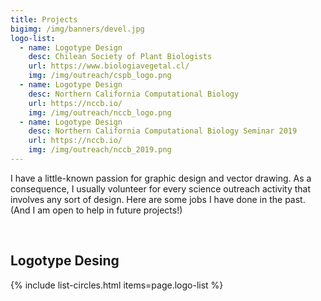 ```yaml
---
title: Projects
bigimg: /img/banners/devel.jpg
logo-list:
  - name: Logotype Design
    desc: Chilean Society of Plant Biologists
    url: https://www.biologiavegetal.cl/
    img: /img/outreach/cspb_logo.png
  - name: Logotype Design
    desc: Northern California Computational Biology
    url: https://nccb.io/
    img: /img/outreach/nccb_logo.png
  - name: Logotype Design
    desc: Northern California Computational Biology Seminar 2019
    url: https://nccb.io/
    img: /img/outreach/nccb_2019.png
---
```


I have a little-known passion for graphic design and vector drawing. As a consequence, I usually volunteer for every science outreach activity that involves any sort of design. Here are some jobs I have done in the past. (And I am open to help in future projects!)

<br>

## Logotype Desing

{% include list-circles.html items=page.logo-list %}

<br>
